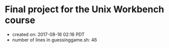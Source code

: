 # Final project for the Unix Workbench course
- created on:  2017-08-16 02:16 PDT
- number of lines in guessinggame.sh:  46 
